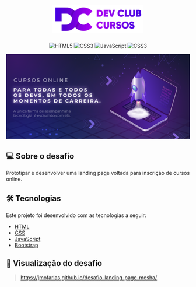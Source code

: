 <h1 align="center">
    <img alt="Logo-Dev-Club" src="./.github/logo-dev-club.png" width = 250px>
</h1>

<p align="center">
  <img alt="HTML5" src="https://img.shields.io/badge/HTML5-E34F26?style=for-the-badge&logo=html5&logoColor=white">
  <img alt="CSS3" src="https://img.shields.io/badge/CSS3-1572B6?style=for-the-badge&logo=css3&logoColor=white"/>
  <img alt="JavaScript" src="https://img.shields.io/badge/JavaScript-323330?style=for-the-badge&logo=javascript&logoColor=F7DF1E"/>
  <img alt="CSS3" src="https://img.shields.io/badge/Bootstrap-563D7C?style=for-the-badge&logo=bootstrap&logoColor=white"/>
</p>

<p align="center">
  <img alt="Capa-Dev-Club" src="./.github/capa-site-dev-club.png" >
</p>

## :computer: Sobre o desafio
Prototipar e desenvolver uma landing page voltada para inscrição de cursos online.

## :hammer_and_wrench: Tecnologias
Este projeto foi desenvolvido com as tecnologias a seguir:
- [HTML](https://developer.mozilla.org/pt-BR/docs/Web/HTML)
- [CSS](https://developer.mozilla.org/pt-BR/docs/Web/CSS)
- [JavaScript](https://developer.mozilla.org/pt-BR/docs/Web/JavaScript)
- [Bootstrap](https://getbootstrap.com/)

## :rocket: Visualização do desafio

> https://jmofarias.github.io/desafio-landing-page-mesha/